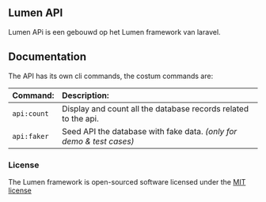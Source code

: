 ## Lumen API

Lumen APi is een gebouwd op het Lumen framework van laravel.

## Documentation

The API has its own cli commands, the costum commands are:

| Command:    | Description:                                                         |
| :---------- | :------------------------------------------------------------------- |
| `api:count` | Display and count all the database records related to the api.       |
| `api:faker` | Seed API the database with fake data. *(only for demo & test cases)* |

### License

The Lumen framework is open-sourced software licensed under the [MIT license](http://opensource.org/licenses/MIT)

